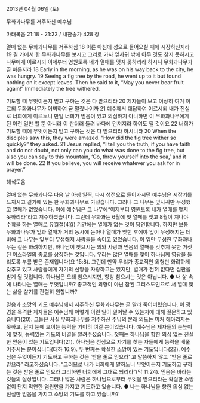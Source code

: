 2013년 04월 06일 (토)

무화과나무를 저주하신 예수님



마태복음 21:18 - 21:22 / 새찬송가 428 장


열매 없는 무화과나무를 저주하심
18 이른 아침에 성으로 들어오실 때에 시장하신지라 19 길 가에서 한 무화과나무를 보시고 그리로 가사 잎사귀 밖에 아무 것도 찾지 못하시고 나무에게 이르시되 이제부터 영원토록 네가 열매를 맺지 못하리라 하시니 무화과나무가 곧 마른지라
18 Early in the morning, as he was on his way back to the city, he was hungry. 19 Seeing a fig tree by the road, he went up to it but found nothing on it except leaves. Then he said to it, “May you never bear fruit again!” Immediately the tree withered.

기도할 때 무엇이든지 믿고 구하는 것은 다 받으리라
20 제자들이 보고 이상히 여겨 이르되 무화과나무가 어찌하여 곧 말랐나이까 21 예수께서 대답하여 이르시되 내가 진실로 너희에게 이르노니 만일 너희가 믿음이 있고 의심하지 아니하면 이 무화과나무에게 된 이런 일만 할 뿐 아니라 이 산더러 들려 바다에 던져지라 하여도 될 것이요 22 너희가 기도할 때에 무엇이든지 믿고 구하는 것은 다 받으리라 하시니라
20 When the disciples saw this, they were amazed. “How did the fig tree wither so quickly?” they asked. 21 Jesus replied, “I tell you the truth, if you have faith and do not doubt, not only can you do what was done to the fig tree, but also you can say to this mountain, ‘Go, throw yourself into the sea,’ and it will be done. 22 If you believe, you will receive whatever you ask for in prayer.”

해석도움





열매 없는 무화과나무
다음 날 아침 일찍, 다시 성전으로 들어가시던 예수님은 시장기를 느끼시고 길가에 있는 한 무화과나무로 가셨습니다. 그러나 그 나무는 잎사귀만 무성했고 열매가 없었습니다. 이에 예수님은 그 나무에“이제부터 영원토록 네가 열매를 맺지 못하리라”라고 저주하셨습니다. 그런데 무화과는 6월에 첫 열매를 맺고 8월이 지나야 수확을 하는 열매로 유월절(4월) 기간에는 열매가 없는 것이 당연합니다. 하지만 보통 무화과나무가 잎과 열매가 거의 동시에 돋아나 열매가 맺힌 후에야 잎이 무성해지는 데 비해 그 나무는 잎부터 무성해져 사람들을 속이고 있었습니다. 이 잎만 무성한 무화과나무는 겉은 화려하지만, 하나님이 찾으시는 의와 사랑과 믿음의 열매를 갖추지 못한 거짓된 이스라엘의 종교를 상징하는 것입니다. 우리는 많은 열매를 맺어 하나님께 영광을 돌리도록 부름 받은 존재입니다(요 15:8). 그런데 만약 우리가 종교적인 외형만 화려하게 갖추고 있고 사람들에게 자기의 신앙을 자랑하고는 있지만, 열매가 전혀 없다면 심판을 받게 될 것입니다. 하나님은 오래 참으시지만, 항상 참으시는 것은 아닙니다.
● 내 삶 속에 나타나는 열매는 무엇입니까? 종교적인 외형이 아닌 참된 그리스도인으로
서 열매 맺는 삶을 살기를 간절히 원합니까?

믿음과 소망의 기도
예수님께서 저주하신 무화과나무는 곧 말라 죽어버렸습니다. 이 광경을 목격한 제자들은 예수님께 어떻게 이런 일이 일어날 수 있는지에 대해 질문하고 있습니다(20). 그들은 사실 무화과나무를 저주하신 주님의 본래 의도는 미처 헤아리지는 못하고, 단지 눈에 보이는 능력을 기이히 여길 뿐이었습니다. 예수님은 제자들의 눈높이에 맞춰, 능력있는 기도의 비결을 알려주셨습니다. 첫째는 하나님을 향한 의심 없는 진실한 믿음이 있는 기도입니다(21). 하나님은 전심으로 자기를 찾는 자들에게 능력을 베풀어주시는 분이십니다(대하 16:9). 두 번째는 확실한 소망이 있는 기도입니다(22). 예수님은 무엇이든지 기도하고 구하는 것은 ‘받을 줄로 믿으라’ 고 말씀하지 않고 “받은 줄로 믿으라” 라고하셨습니다. “그러므로 내가 너희에게 말하노니 무엇이든지 기도하고 구하는 것은 받은 줄로 믿으라 그리하면 너희에게 그대로 되리라”(막 11:24). 믿음은 바라는 것들의 실상입니다. 그러나 많은 사람은 하나님으로부터 무엇을 받으리라는 확실한 소망 없이 단지 막연한 염원만을 가지고 기도하고 있습니다.
● 나는 하나님을 향한 의심 없는 진실한 믿음을 가지고 소망의 기도를 하고 있습니까?